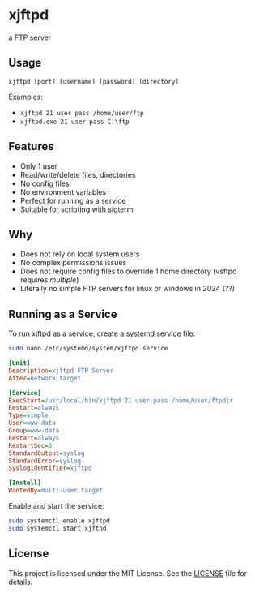 # xjftpd

a FTP server


## Usage
`xjftpd [port] [username] [password] [directory]`

Examples:
- `xjftpd 21 user pass /home/user/ftp`
- `xjftpd.exe 21 user pass C:\ftp`


## Features

- Only 1 user
- Read/write/delete files, directories
- No config files
- No environment variables
- Perfect for running as a service
- Suitable for scripting with sigterm


## Why
- Does not rely on local system users
- No complex permissions issues
- Does not require config files to override 1 home directory (vsftpd requires *multiple*)
- Literally no simple FTP servers for linux or windows in 2024 (??)
## Running as a Service

To run xjftpd as a service, create a systemd service file:

```sh
sudo nano /etc/systemd/system/xjftpd.service
```

```ini
[Unit]
Description=xjftpd FTP Server
After=network.target

[Service]
ExecStart=/usr/local/bin/xjftpd 21 user pass /home/user/ftpdir
Restart=always
Type=simple
User=www-data
Group=www-data
Restart=always
RestartSec=3
StandardOutput=syslog
StandardError=syslog
SyslogIdentifier=xjftpd

[Install]
WantedBy=multi-user.target
```

Enable and start the service:

```sh
sudo systemctl enable xjftpd
sudo systemctl start xjftpd
```


## License

This project is licensed under the MIT License. See the [LICENSE](LICENSE) file for details.